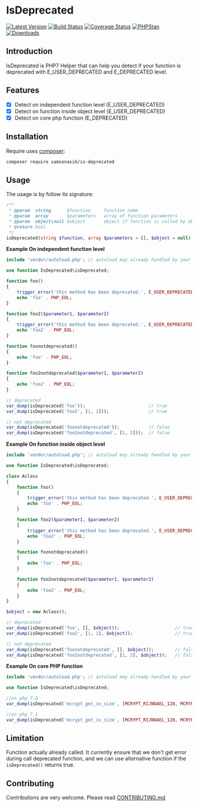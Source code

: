 IsDeprecated
============

[![Latest Version](https://img.shields.io/github/release/samsonasik/IsDeprecated.svg?style=flat-square)](https://github.com/samsonasik/IsDeprecated/releases)
[![Build Status](https://travis-ci.org/samsonasik/IsDeprecated.svg?branch=master)](https://travis-ci.org/samsonasik/IsDeprecated)
[![Coverage Status](https://coveralls.io/repos/github/samsonasik/IsDeprecated/badge.svg?branch=master)](https://coveralls.io/github/samsonasik/IsDeprecated?branch=master)
[![PHPStan](https://img.shields.io/badge/PHPStan-enabled-brightgreen.svg?style=flat)](https://github.com/phpstan/phpstan)
[![Downloads](https://img.shields.io/packagist/dt/samsonasik/is-deprecated.svg?style=flat-square)](https://packagist.org/packages/samsonasik/is-deprecated)

Introduction
------------

IsDeprecated is PHP7 Helper that can help you detect if your function is deprecated with E_USER_DEPRECATED and E_DEPRECATED level.

Features
--------

- [x] Detect on independent function level   (E_USER_DEPRECATED)
- [x] Detect on function inside object level (E_USER_DEPRECATED)
- [x] Detect on core php function            (E_DEPRECATED)

Installation
------------

Require uses [composer](https://getcomposer.org/):

```sh
composer require samsonasik/is-deprecated
```

Usage
-----

The usage is by follow its signature:

```php
/**
 * @param  string      $function     function name
 * @param  array       $parameters   array of function parameters
 * @param  object|null $object       object if function is called by object
 * @return bool
 */
isDeprecated(string $function, array $parameters = [], $object = null): bool
```

**Example On independent function level**

```php
include 'vendor/autoload.php'; // autoload may already handled by your framework

use function IsDeprecated\isDeprecated;

function foo()
{
    trigger_error('this method has been deprecated.', E_USER_DEPRECATED);
    echo 'foo' . PHP_EOL;
}

function foo2($parameter1, $parameter2)
{
    trigger_error('this method has been deprecated.', E_USER_DEPRECATED);
    echo 'foo2' . PHP_EOL;
}

function foonotdeprecated()
{
    echo 'foo' . PHP_EOL;
}

function foo2notdeprecated($parameter1, $parameter2)
{
    echo 'foo2' . PHP_EOL;
}

// deprecated
var_dump(isDeprecated('foo'));                        // true
var_dump(isDeprecated('foo2', [1, 2]));               // true

// not deprecated
var_dump(isDeprecated('foonotdeprecated'));           // false
var_dump(isDeprecated('foo2notdeprecated', [1, 2]));  // false
```

**Example On function inside object level**

```php
include 'vendor/autoload.php'; // autoload may already handled by your framework

use function IsDeprecated\isDeprecated;

class Aclass
{
    function foo()
    {
        trigger_error('this method has been deprecated.', E_USER_DEPRECATED);
        echo 'foo' . PHP_EOL;
    }

    function foo2($parameter1, $parameter2)
    {
        trigger_error('this method has been deprecated.', E_USER_DEPRECATED);
        echo 'foo2' . PHP_EOL;
    }

    function foonotdeprecated()
    {
        echo 'foo' . PHP_EOL;
    }

    function foo2notdeprecated($parameter1, $parameter2)
    {
        echo 'foo2' . PHP_EOL;
    }
}

$object = new Aclass();

// deprecated
var_dump(isDeprecated('foo', [], $object));                     // true
var_dump(isDeprecated('foo2', [1, 2], $object));                // true

// not deprecated
var_dump(isDeprecated('foonotdeprecated', [], $object));        // false
var_dump(isDeprecated('foo2notdeprecated', [1, 2], $object));   // false
```

**Example On core PHP function**

```php
include 'vendor/autoload.php'; // autoload may already handled by your framework

use function IsDeprecated\isDeprecated;

//on php 7.0
var_dump(isDeprecated('mcrypt_get_iv_size', [MCRYPT_RIJNDAEL_128, MCRYPT_MODE_CBC]));  // false

//on php 7.1
var_dump(isDeprecated('mcrypt_get_iv_size', [MCRYPT_RIJNDAEL_128, MCRYPT_MODE_CBC]));  // true
```

Limitation
----------

Function actually already called. It currently ensure that we don't get error during call deprecated function, and we can use alternative function if the `isDeprecated()` returns true.

Contributing
------------
Contributions are very welcome. Please read [CONTRIBUTING.md](https://github.com/samsonasik/IsDeprecated/blob/master/CONTRIBUTING.md)
